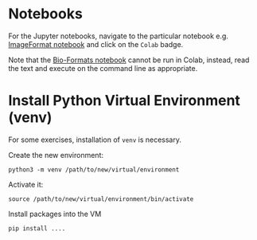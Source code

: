 # Notebooks
For the Jupyter notebooks, navigate to the particular notebook e.g. [ImageFormat notebook](https://github.com/ome/EMBL-EBI-imaging-course-04-2025/blob/main/ImageFormat.ipynb) and click on the ``Colab`` badge.

Note that the [Bio-Formats notebook](https://github.com/ome/EMBL-EBI-imaging-course-04-2025/blob/main/BioFormats.ipynb) cannot be run in Colab, instead, read the text and execute on the command line as appropriate.

# Install Python Virtual Environment (venv)
For some exercises, installation of ``venv`` is necessary.

Create the new environment:
```
python3 -m venv /path/to/new/virtual/environment
```

Activate it:
```
source /path/to/new/virtual/environment/bin/activate
```

Install packages into the VM
```
pip install ....
```